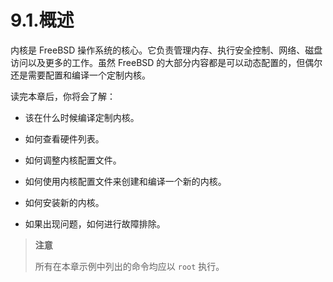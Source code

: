 # 9.1.概述

内核是 FreeBSD 操作系统的核心。它负责管理内存、执行安全控制、网络、磁盘访问以及更多的工作。虽然 FreeBSD 的大部分内容都是可以动态配置的，但偶尔还是需要配置和编译一个定制内核。

读完本章后，你将会了解：

- 该在什么时候编译定制内核。

- 如何查看硬件列表。

- 如何调整内核配置文件。

- 如何使用内核配置文件来创建和编译一个新的内核。

- 如何安装新的内核。

- 如果出现问题，如何进行故障排除。

>**注意**
>
>所有在本章示例中列出的命令均应以 `root` 执行。
